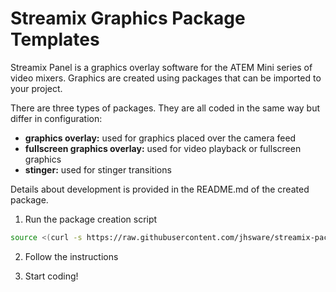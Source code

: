 # Streamix Graphics Package Templates

Streamix Panel is a graphics overlay software for the ATEM Mini series of video mixers. Graphics are created using packages that can be imported to your project.

There are three types of packages. They are all coded in the same way but differ in configuration:
- **graphics overlay:** used for graphics placed over the camera feed
- **fullscreen graphics overlay:** used for video playback or fullscreen graphics
- **stinger:** used for stinger transitions

Details about development is provided in the README.md of the created package.

1. Run the package creation script

```sh
source <(curl -s https://raw.githubusercontent.com/jhsware/streamix-package-templates/master/bin/install.sh) && ./create.sh
```

2. Follow the instructions

3. Start coding!